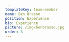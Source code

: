 ```yaml
---
templateKey: team-member
name: Ben Brasso
position: Experience
bio: Experience
picture: /img/benbrasso.jpg
order: 3
---
```

